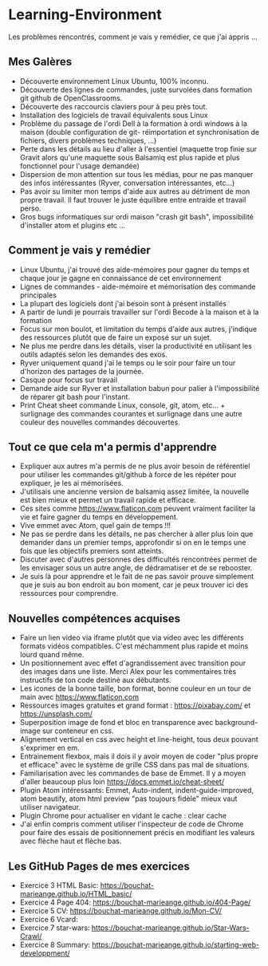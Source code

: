 # Learning-Environment
Les problèmes rencontrés, comment je vais y remédier, ce que j'ai appris ...

## Mes Galères

* Découverte environnement Linux Ubuntu, 100% inconnu.
* Découverte des lignes de commandes, juste survolées dans formation git github de OpenClassrooms.
* Découverte des raccourcis claviers pour à peu près tout.
* Installation des logiciels de travail équivalents sous Linux
* Problème du passage de l'ordi Dell à la formation à ordi windows à la maison (double configuration de git- réimportation et synchronisation de fichiers, divers problèmes techniques, ...)
* Perte dans les détails au lieu d'aller à l'essentiel (maquette trop finie sur Gravit alors qu'une maquette sous Balsamiq est plus rapide et plus fonctionnel pour l'usage demandée)
* Dispersion de mon attention sur tous les médias, pour ne pas manquer des infos intéressantes (Ryver, conversation intéressantes, etc...)
* Pas avoir su limiter mon temps d'aide aux autres au détriment de mon propre travail. Il faut trouver le juste équilibre entre entraide et travail perso.
* Gros bugs informatiques sur ordi maison "crash git bash", impossibilité d'installer atom et plugins etc ...

## Comment je vais y remédier

* Linux Ubuntu, j'ai trouvé des aide-mémoires pour gagner du temps et chaque jour je gagne en connaissance de cet environnement
* Lignes de commandes - aide-mémoire et mémorisation des commande principales
* La plupart des logiciels dont j'ai besoin sont à présent installés
* A partir de lundi je pourrais travailler sur l'ordi Becode à la maison et à la formation
* Focus sur mon boulot, et limitation du temps d'aide aux autres, j'indique des ressources plutôt que de faire un exposé sur un sujet.
* Ne plus me perdre dans les détails, viser la productivité en utilisant les outils adaptés selon les demandes des exos.
* Ryver uniquement quand j'ai le temps ou le soir pour faire un tour d'horizon des partages de la journée.
* Casque pour focus sur travail
* Demande aide sur Ryver et installation babun pour palier à l'impossibilité de réparer git bash pour l'instant.
* Print Cheat sheet commande Linux, console, git, atom, etc... + surlignage des commandes courantes et surlignage dans une autre couleur des nouvelles commandes découvertes.

## Tout ce que cela m'a permis d'apprendre

* Expliquer aux autres m'a permis de ne plus avoir besoin de référentiel pour utiliser les commandes git/github à force de les répéter pour expliquer, je les ai mémorisées.
* J'utilisais une ancienne version de balsamiq assez limitée, la nouvelle est bien mieux et permet un travail rapide et efficace.
* Ces sites comme https://www.flaticon.com peuvent vraiment faciliter la vie et faire gagner du temps en développement.
* Vive emmet avec Atom, quel gain de temps !!!
* Ne pas se perdre dans les détails, ne pas chercher à aller plus loin que demander dans un premier temps, approfondir si on en le temps une fois que les objectifs premiers sont atteints.
* Discuter avec d'autres personnes des difficultés rencontrées permet de les envisager sous un autre angle, de dédramatiser et de se rebooster.
* Je suis là pour apprendre et le fait de ne pas savoir prouve simplement que je suis au bon endroit au bon moment, car je peux trouver ici des ressources pour comprendre.

## Nouvelles compétences acquises

* Faire un lien video via iframe plutôt que via video avec les différents formats vidéos compatibles. C'est méchamment plus rapide et moins lourd quand même.
* Un positionnement avec effet d'agrandissement avec transition pour des images dans une liste. Merci Alex pour les commentaires très instructifs de ton code destiné aux débutants.
* Les icones de la bonne taille, bon format, bonne couleur en un tour de main avec https://www.flaticon.com
* Ressources images gratuites et grand format : https://pixabay.com/ et https://unsplash.com/
* Superposition image de fond et bloc en transparence avec background-image sur conteneur en css.
* Alignement vertical en css avec height et line-height, tous deux pouvant s'exprimer en em.
* Entrainement flexbox, mais il dois il y avoir moyen de coder "plus propre et efficace" avec le système de grille CSS dans pas mal de situations.
* Familiarisation avec les commandes de base de Emmet. Il y a moyen d'aller beaucoup plus loin https://docs.emmet.io/cheat-sheet/
* Plugin Atom intéressants: Emmet, Auto-indent, indent-guide-improved, atom beautify, atom html preview "pas toujours fidèle" mieux vaut utiliser navigateur.
* Plugin Chrome pour actualiser en vidant le cache : clear cache
* J'ai enfin compris comment utiliser l'inspecteur de code de Chrome pour faire des essais de positionnement précis en modifiant les valeurs avec flèche haut et flèche bas.

## Les GitHub Pages de mes exercices

* Exercice 3 HTML Basic: https://bouchat-marieange.github.io/HTML_basic/
* Exercice 4 Page 404: https://bouchat-marieange.github.io/404-Page/
* Exercice 5 CV: https://bouchat-marieange.github.io/Mon-CV/
* Exercice 6 Vcard:
* Exercice 7 star-wars: https://bouchat-marieange.github.io/Star-Wars-Crawl/
* Exercice 8 Summary: https://bouchat-marieange.github.io/starting-web-developpment/
